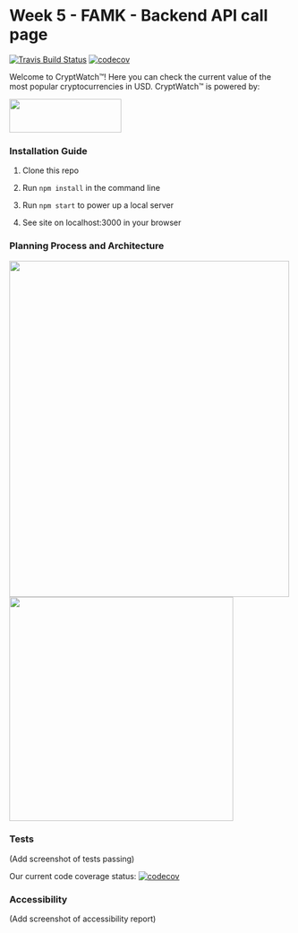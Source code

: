 # Week 5 - FAMK - Backend API call page

[![Travis Build Status](https://travis-ci.com/fac18/week5-famk-backend-api.svg?branch=master)](https://travis-ci.com/fac18/week5-famk-backend-api) [![codecov](https://codecov.io/gh/fac18/week5-famk-backend-api/branch/master/graph/badge.svg)](https://codecov.io/gh/fac18/week5-famk-backend-api)



Welcome to CryptWatch™!  Here you can check the current value of the most popular cryptocurrencies in USD.  CryptWatch™ is powered by:

<img src="https://imgur.com/h3vwxjT.jpg" width="200" height="60">


### Installation Guide

1. Clone this repo

2. Run `npm install` in the command line

3. Run `npm start` to power up a local server

4. See site on localhost:3000 in your browser


### Planning Process and Architecture

<img src="https://i.imgur.com/yARMsii.jpg" width="500" height="600">
<img src="https://i.imgur.com/VBFJqiW.jpg" width="400" height="400">

### Tests

(Add screenshot of tests passing)

Our current code coverage status: [![codecov](https://codecov.io/gh/fac18/week5-famk-backend-api/branch/master/graph/badge.svg)](https://codecov.io/gh/fac18/week5-famk-backend-api)

### Accessibility

(Add screenshot of accessibility report)


